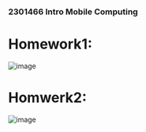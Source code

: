 ### 2301466 Intro Mobile Computing ###
# Homework1:
![image](https://github.com/PhupaSirirat/mobile-computing/assets/99344705/9638424d-f73a-466f-bb6f-38ce89c46065)

# Homwerk2:
![image](https://github.com/PhupaSirirat/mobile-computing/assets/99344705/1a8907b3-5e13-4ecf-8bb5-3ed9618ebfce)
